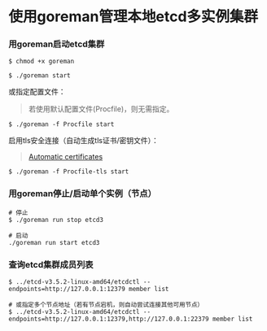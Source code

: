 # 使用goreman管理本地etcd多实例集群

### 用goreman启动etcd集群
```shell
$ chmod +x goreman
```

```shell
$ ./goreman start
```

或指定配置文件：
> 若使用默认配置文件(Procfile)，则无需指定。
```shell
$ ./goreman -f Procfile start
```

启用tls安全连接（自动生成tls证书/密钥文件）：
> [Automatic certificates](https://etcd.io/docs/v3.5/op-guide/clustering/#automatic-certificates)
```shell
$ ./goreman -f Procfile-tls start
```

### 用goreman停止/启动单个实例（节点）
```shell
# 停止
$ ./goreman run stop etcd3

# 启动
./goreman run start etcd3
```

### 查询etcd集群成员列表
```shell
$ ../etcd-v3.5.2-linux-amd64/etcdctl --endpoints=http://127.0.0.1:12379 member list

# 或指定多个节点地址（若有节点宕机，则自动尝试连接其他可用节点）
$ ../etcd-v3.5.2-linux-amd64/etcdctl --endpoints=http://127.0.0.1:12379,http://127.0.0.1:22379 member list
```
